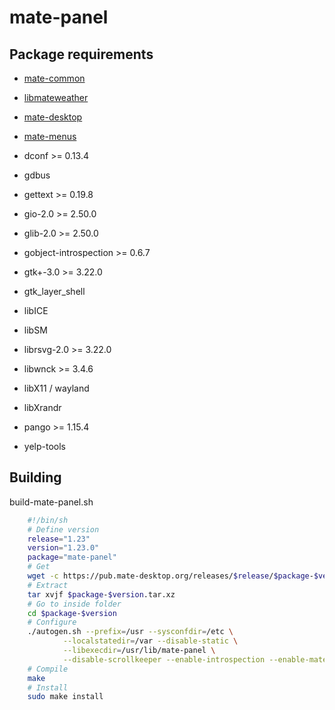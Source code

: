 # mate-panel

## Package requirements

  * [mate-common](./mate-common)

  * [libmateweather](./libmateweather)

  * [mate-desktop](./mate-desktop)

  * [mate-menus](./mate-menus)

  * dconf >= 0.13.4

  * gdbus

  * gettext >= 0.19.8

  * gio-2.0 >= 2.50.0

  * glib-2.0 >= 2.50.0

  * gobject-introspection >= 0.6.7

  * gtk+-3.0 >= 3.22.0

  * gtk_layer_shell

  * libICE

  * libSM

  * librsvg-2.0 >= 3.22.0

  * libwnck >= 3.4.6

  * libX11 / wayland

  * libXrandr

  * pango >= 1.15.4

  * yelp-tools


## Building

build-mate-panel.sh

```bash
    #!/bin/sh
    # Define version
    release="1.23"
    version="1.23.0"
    package="mate-panel"
    # Get
    wget -c https://pub.mate-desktop.org/releases/$release/$package-$version.tar.xz
    # Extract
    tar xvjf $package-$version.tar.xz
    # Go to inside folder
    cd $package-$version
    # Configure
    ./autogen.sh --prefix=/usr --sysconfdir=/etc \
            --localstatedir=/var --disable-static \
            --libexecdir=/usr/lib/mate-panel \
            --disable-scrollkeeper --enable-introspection --enable-matecomponent
    # Compile
    make
    # Install
    sudo make install
```

